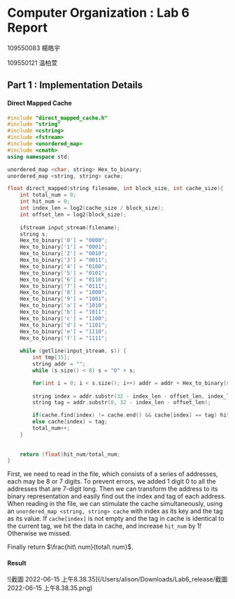 # Computer Organization : Lab $6$ Report

109550083 楊皓宇

109550121 温柏萱

## Part $1$ : Implementation Details

#### Direct Mapped Cache

```cpp
#include "direct_mapped_cache.h"
#include "string"
#include <cstring>
#include <fstream>
#include <unordered_map>
#include <cmath>
using namespace std;

unordered_map <char, string> Hex_to_binary;
unordered_map <string, string> cache;

float direct_mapped(string filename, int block_size, int cache_size){
    int total_num = 0;
    int hit_num = 0;
    int index_len = log2(cache_size / block_size);
    int offset_len = log2(block_size);
    
    ifstream input_stream(filename);
    string s;
    Hex_to_binary['0'] = "0000";
    Hex_to_binary['1'] = "0001";
    Hex_to_binary['2'] = "0010";
    Hex_to_binary['3'] = "0011";
    Hex_to_binary['4'] = "0100";
    Hex_to_binary['5'] = "0101";
    Hex_to_binary['6'] = "0110";
    Hex_to_binary['7'] = "0111";
    Hex_to_binary['8'] = "1000";
    Hex_to_binary['9'] = "1001";
    Hex_to_binary['a'] = "1010";
    Hex_to_binary['b'] = "1011";
    Hex_to_binary['c'] = "1100";
    Hex_to_binary['d'] = "1101";
    Hex_to_binary['e'] = "1110";
    Hex_to_binary['f'] = "1111";
    
    while (getline(input_stream, s)) {
        int tmp[35];
        string addr = "";
        while (s.size() < 8) s = "0" + s;

        for(int i = 0; i < s.size(); i++) addr = addr + Hex_to_binary[s[i]];
        
        string index = addr.substr(32 - index_len - offset_len, index_len);
        string tag = addr.substr(0, 32 - index_len - offset_len);

        if(cache.find(index) != cache.end() && cache[index] == tag) hit_num++;
        else cache[index] = tag;
        total_num++;
    }
     
  
    return (float)hit_num/total_num;
}
```

First, we need to read in the file, which consists of a series of addresses, each may be $8$ or $7$ digits. To prevent errors, we added $1$ digit $0$ to all the addresses that are $7$-digit long. Then we can transform the address to its binary representation and easily find out the index and tag of each address. When reading in the file, we can stimulate the cache simultaneously, using an `unordered_map <string, string> cache` with index as its key and the tag as its value. If `cache[index]` is not empty and the tag in cache is identical to the current tag, we hit the data in cache, and increase `hit_num` by $1$! Otherwise we missed. 

Finally return $\frac{hit\ num}{total\ num}$.

#### Result

![截圖 2022-06-15 上午8.38.35](/Users/alison/Downloads/Lab6_release/截圖 2022-06-15 上午8.38.35.png)
